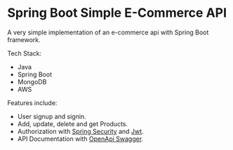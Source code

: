 # Spring Boot Simple E-Commerce API

A very simple implementation of an e-commerce api with Spring Boot framework.

Tech Stack:
* Java
* Spring Boot
* MongoDB
* AWS

Features include:
* User signup and signin.
* Add, update, delete and get Products.
* Authorization with [Spring Security](https://spring.io/projects/spring-security)  and [Jwt](https://jwt.io/).
* API Documentation with [OpenApi Swagger](https://swagger.io/).
